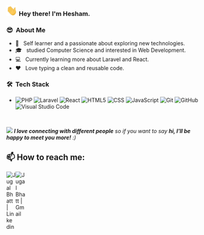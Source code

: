 ### <img src="https://github.com/SatYu26/SatYu26/blob/master/Assets/Hi.gif" width="29px"> Hey there! I'm Hesham.&nbsp;

<h3> 😎 &nbsp;About Me </h3>

- 🧑 &nbsp; Self learner and a passionate about exploring new technologies.
- 🎓 &nbsp; studied Computer Science and interested in Web Development.
- 💻 &nbsp; Currently learning more about Laravel and React.
- ❤️ &nbsp; Love typing a clean and reusable code.

<h3> 🛠 &nbsp;Tech Stack</h3>

- 
  ![PHP](https://img.shields.io/badge/-PHP-333333?style=flat&logo=PHP)
  ![Laravel](https://img.shields.io/badge/-Laravel-333333?style=flat&logo=Laravel)
  ![React](https://img.shields.io/badge/-React-333333?style=flat&logo=react)
  ![HTML5](https://img.shields.io/badge/-HTML5-333333?style=flat&logo=HTML5)
  ![CSS](https://img.shields.io/badge/-CSS-333333?style=flat&logo=CSS3&logoColor=1572B6)
  ![JavaScript](https://img.shields.io/badge/-JavaScript-333333?style=flat&logo=javascript)
  ![Git](https://img.shields.io/badge/-Git-333333?style=flat&logo=git)
  ![GitHub](https://img.shields.io/badge/-GitHub-333333?style=flat&logo=github)
  ![Visual Studio Code](https://img.shields.io/badge/-Visual%20Studio%20Code-333333?style=flat&logo=visual-studio-code&logoColor=007ACC)
<br/>

<img src="https://media.giphy.com/media/LnQjpWaON8nhr21vNW/giphy.gif" width="60"> <em><b>I love connecting with different people</b> so if you want to say <b>hi, I'll be happy to meet you more!</b> :)</em>

 ## 📫 How to reach me: 
  <a href="https://www.linkedin.com/in/hesham-fawzy-610822179/" target="_blank">
    <img align="left" alt="Jugal Bhatt | Linkedin" width="24px" src="https://github.com/TheDudeThatCode/TheDudeThatCode/blob/master/Assets/Linkedin.svg" />
  </a>
  <a href="mailto:HeshamFawzy2772@gmail.com" target="_blank">
    <img align="left" alt="Jugal Bhatt | Gmail" width="26px" src="https://github.com/TheDudeThatCode/TheDudeThatCode/blob/master/Assets/Gmail.svg" />
  </a>

